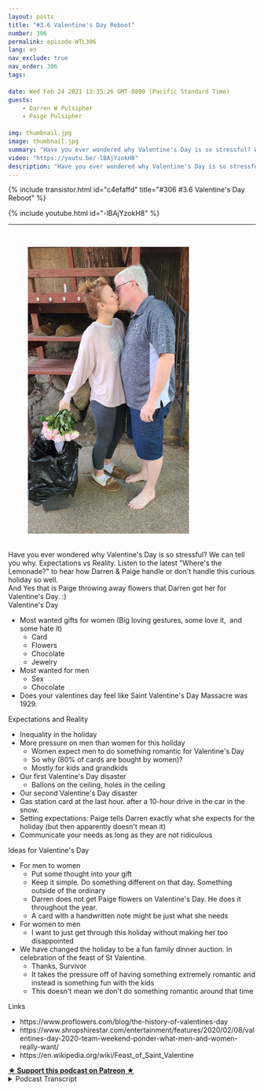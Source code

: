 ```yaml
---
layout: posts
title: "#3.6 Valentine's Day Reboot"
number: 306
permalink: episode-WTL306
lang: en
nav_exclude: true
nav_order: 306
tags:

date: Wed Feb 24 2021 13:35:26 GMT-0800 (Pacific Standard Time)
guests:
    - Darren W Pulsipher
    - Paige Pulsipher

img: thumbnail.jpg
image: thumbnail.jpg
summary: "Have you ever wondered why Valentine's Day is so stressful? We can tell you why. Expectations vs Reality. Listen to the latest Where's the Lemonade? to hear how Darren & Paige handle or don't handle this curious holiday so well."
video: "https://youtu.be/-lBAjYzokH8"
description: "Have you ever wondered why Valentine's Day is so stressful? We can tell you why. Expectations vs Reality. Listen to the latest Where's the Lemonade? to hear how Darren & Paige handle or don't handle this curious holiday so well."
---
```


<div>
{% include transistor.html id="c4efaffd" title="#306 #3.6 Valentine's Day Reboot" %}

{% include youtube.html id="-lBAjYzokH8" %}
</div>

---

<html><head></head><body><div>&nbsp;<figure data-trix-attachment="{&quot;contentType&quot;:&quot;image&quot;,&quot;height&quot;:582,&quot;url&quot;:&quot;https://lh3.googleusercontent.com/-Bac_0p_7Aso/YDbFjrDUcVI/AAAAAAAFaMI/tKUe--Kb3JMIDcQs22fHPpC05LYdWedqQCNcBGAsYHQ/w328-h582/20210224_094900.jpg&quot;,&quot;width&quot;:328}" data-trix-content-type="image" class="attachment attachment--preview"><img src="./image0.jpg" width="328" height="582"><figcaption class="attachment__caption"></figcaption></figure></div><div><br></div><div>Have you ever wondered why Valentine's Day is so stressful? We can tell you why. Expectations vs Reality. Listen to the latest "Where's the Lemonade?" to hear how Darren &amp; Paige handle or don't handle this curious holiday so well.</div><div>And Yes that is Paige throwing away flowers that Darren got her for Valentine's Day. :)</div><div>Valentine's Day</div><ul><li>Most wanted gifts for women (Big loving gestures, some love it,&nbsp; and some hate it)<ul><li>Card</li><li>Flowers</li><li>Chocolate</li><li>Jewelry</li></ul></li><li>Most wanted for men&nbsp;<ul><li>Sex</li><li>Chocolate</li></ul></li><li>Does your valentines day feel like Saint Valentine's Day Massacre was 1929.</li></ul><div>Expectations and Reality</div><ul><li>Inequality in the holiday</li><li>More pressure on men than women for this holiday<ul><li>Women expect men to do something romantic for Valentine's Day</li><li>So why (80% of cards are bought by women)?</li><li>Mostly for kids and grandkids</li></ul></li><li>Our first Valentine's Day disaster<ul><li>Ballons on the ceiling, holes in the ceiling</li></ul></li><li>Our second Valentine's Day disaster</li><li>Gas station card at the last hour. after a 10-hour drive in the car in the snow.</li><li>Setting expectations: Paige tells Darren exactly what she expects for the holiday (but then apparently doesn't mean it)</li><li>Communicate your needs as long as they are not ridiculous</li></ul><div>Ideas for Valentine's Day</div><ul><li>For men to women&nbsp;<ul><li>Put some thought into your gift</li><li>Keep it simple. Do something different on that day. Something outside of the ordinary</li><li>Darren does not get Paige flowers on Valentine's Day. He does it throughout the year.</li><li>A card with a handwritten note might be just what she needs</li></ul></li><li>For women to men<ul><li>I want to just get through this holiday without making her too disappointed</li></ul></li><li>We have changed the holiday to be a fun family dinner auction. In celebration of the feast of St Valentine.<ul><li>Thanks, Survivor</li><li>It takes the pressure off of having something extremely romantic and instead is something fun with the kids</li><li>This doesn't mean we don't do something romantic around that time</li></ul></li></ul><div>Links</div><ul><li>https://www.proflowers.com/blog/the-history-of-valentines-day</li><li>https://www.shropshirestar.com/entertainment/features/2020/02/08/valentines-day-2020-team-weekend-ponder-what-men-and-women-really-want/</li><li>https://en.wikipedia.org/wiki/Feast_of_Saint_Valentine</li></ul>
<strong>
  <a href="https://www.patreon.com/wheresthelemonade" target="_donate" rel="payment" title="★ Support this podcast on Patreon ★">★ Support this podcast on Patreon ★</a>
</strong></body></html>

<details>
<summary> Podcast Transcript </summary>

<p></p>

</details>
